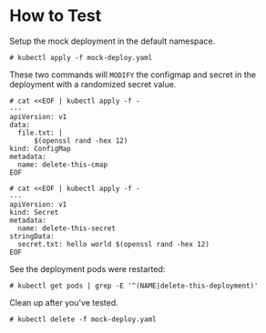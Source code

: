 # How to Test
Setup the mock deployment in the default namespace.
```
# kubectl apply -f mock-deploy.yaml
```

These two commands will `MODIFY` the configmap and secret in the deployment with a randomized secret value.
```
# cat <<EOF | kubectl apply -f -
---
apiVersion: v1
data:
  file.txt: |
      $(openssl rand -hex 12)
kind: ConfigMap
metadata:
  name: delete-this-cmap
EOF
```

```
# cat <<EOF | kubectl apply -f -
---
apiVersion: v1
kind: Secret
metadata:
  name: delete-this-secret
stringData:
  secret.txt: hello world $(openssl rand -hex 12)
EOF
```

See the deployment pods were restarted:
```
# kubectl get pods | grep -E '^(NAME|delete-this-deployment)'
```

Clean up after you've tested.
```
# kubectl delete -f mock-deploy.yaml
```